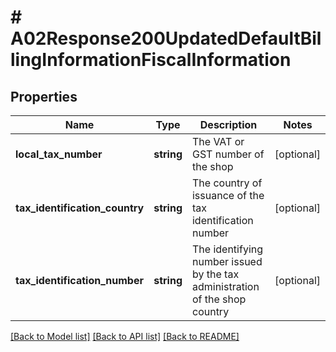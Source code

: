 # # A02Response200UpdatedDefaultBillingInformationFiscalInformation

## Properties

Name | Type | Description | Notes
------------ | ------------- | ------------- | -------------
**local_tax_number** | **string** | The VAT or GST number of the shop | [optional]
**tax_identification_country** | **string** | The country of issuance of the tax identification number | [optional]
**tax_identification_number** | **string** | The identifying number issued by the tax administration of the shop country | [optional]

[[Back to Model list]](../../README.md#models) [[Back to API list]](../../README.md#endpoints) [[Back to README]](../../README.md)
